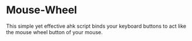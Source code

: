 # Mouse-Wheel
This simple yet effective ahk script binds your keyboard buttons to act like the mouse wheel button of your mouse.
